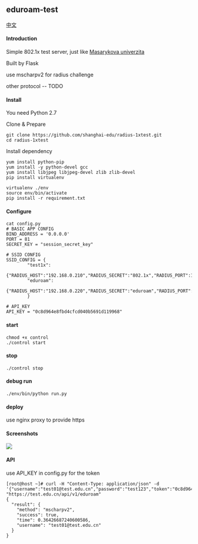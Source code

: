 ## eduroam-test
[中文](https://github.com/shanghai-edu/radius-1xtest/blob/master/README-CN.md)
#### Introduction
Simple 802.1x test server, just like [Masarykova univerzita ](https://radius.ics.muni.cz/eduroam-test/eduroam-test.cgi)

Built by Flask

use mscharpv2 for radius challenge

other protocol -- TODO 

#### Install

You need Python 2.7

Clone & Prepare
```
git clone https://github.com/shanghai-edu/radius-1xtest.git
cd radius-1xtest
```

Install dependency
```
yum install python-pip
yum install -y python-devel gcc
yum install libjpeg libjpeg-devel zlib zlib-devel
pip install virtualenv

virtualenv ./env
source env/bin/activate
pip install -r requirement.txt
```

#### Configure
```
cat config.py
# BASIC APP CONFIG
BIND_ADDRESS = '0.0.0.0'
PORT = 81
SECRET_KEY = "session_secret_key" 

# SSID CONFIG
SSID_CONFIG = {
		"test1x":
			{"RADIUS_HOST":"192.168.0.210","RADIUS_SECRET":"802.1x","RADIUS_PORT":1812,"NAS_IP":"192.168.80.5"},
		"eduroam":
			{"RADIUS_HOST":"192.168.0.220","RADIUS_SECRET":"eduroam","RADIUS_PORT":1812,"NAS_IP":"192.168.80.5"},
		}

# API_KEY
API_KEY = "0c8d964e8fbd4cfcd040b5691d119968"
```


#### start

```
chmod +x control
./control start
```

#### stop
```
./control stop
```

#### debug run

```
./env/bin/python run.py
```

#### deploy
use nginx proxy to provide https

#### Screenshots
![](https://i.imgur.com/K7YlzZJ.jpg)

#### API
use API_KEY in config.py for the token
```
[root@host ~]# curl -H "Content-Type: application/json" -d '{"username":"test01@test.edu.cn","password":"test123","token":"0c8d964e8fbd4cfcd040b5691d119968"}' "https://test.edu.cn/api/v1/eduroam"
{
  "result": {
    "method": "mscharpv2", 
    "success": true, 
    "time": 0.36426687240600586, 
    "username": "test01@test.edu.cn"
  }
}
```